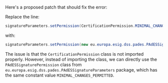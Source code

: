 Here's a proposed patch that should fix the error:

Replace the line:
```java
signatureParameters.setPermission(CertificationPermission.MINIMAL_CHANGES_PERMITTED);
```
with:
```java
signatureParameters.setPermission(new eu.europa.esig.dss.pades.PAdESSignatureParameters.Permission(eu.europa.esig.dss.pades.PAdESSignatureParameters.Permission.PAdESSignaturePermission.MINIMAL_CHANGES_PERMITTED));
```
The issue is that the `CertificationPermission` class is not imported properly. However, instead of importing the class, we can directly use the `PAdESSignaturePermission` class from `eu.europa.esig.dss.pades.PAdESSignatureParameters` package, which has the same constant value `MINIMAL_CHANGES_PERMITTED`.